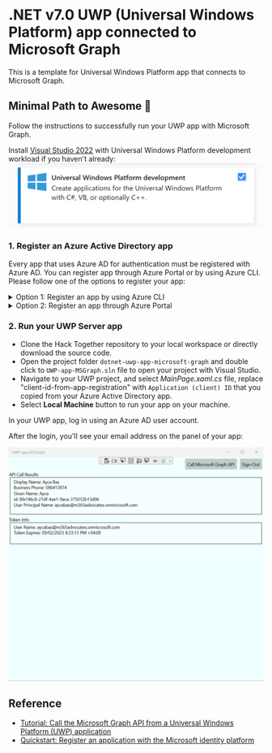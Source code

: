 # .NET v7.0 UWP (Universal Windows Platform) app connected to Microsoft Graph

This is a template for Universal Windows Platform app that connects to Microsoft Graph.

## Minimal Path to Awesome 🚀

Follow the instructions to successfully run your UWP app with Microsoft Graph.

Install [Visual Studio 2022](https://visualstudio.microsoft.com/downloads/) with Universal Windows Platform development workload if you haven't already:
![UWP Workload with Visual Studio](/templates/dotnet-uwp-app-microsoft-graph/uwp-workload.png)

### 1. Register an Azure Active Directory app

Every app that uses Azure AD for authentication must be registered with Azure AD. You can register app through Azure Portal or by using Azure CLI. Please follow one of the options to register your app:

<details>
  <summary>Option 1: Register an app by using Azure CLI</summary>
  
#### Register an app by using Azure CLI

* [Install Azure CLI](https://learn.microsoft.com/cli/azure/install-azure-cli?view=azure-cli-latest) if you haven't already.
* Register your app on Microsoft Azure, by creating a new Azure AD app registration:
  * On macOS/Linux/in Bash:
    * Open terminal and change the working directory to the root of this project
    * To make the setup script executable, run `chmod +x ./setup.sh`
    * To register the app, run `./setup.sh`
    * When prompted, sign in with your **Microsoft 365 developer sandbox account**
  * On Windows/in PowerShell:
    * Open PowerShell and change the working directory to the root of this project
    * To register the app, run `.\setup.ps1`
    * When prompted, sign in with your **Microsoft 365 developer sandbox account**

</details>

<details>

  <summary>Option 2: Register an app through Azure Portal</summary>
  
#### Register your app through Azure Portal

* Go to [Azure Portal](https://portal.azure.com) and login with your testing account that has Application developer or administrator permissions.
* Select **Azure Active Directory**, and select **App Registrations** from the left side bar. Then select **+ New registration**.
* Give any name to your app. For **Supported account types**, select **Accounts in any organizational directory (Any Azure AD directory - Multitenant) and personal Microsoft accounts (e.g. Skype, Xbox)**.
* Set the **Redirect URI** drop down to **Public client/native (mobile & desktop)** and enter `https://login.microsoftonline.com/common/oauth2/nativeclient`. Then, select **Register**.

Navigate to **Overview tab** and make a note of the **Application (client) ID**. You'll use them in the next steps.

</details>

### 2. Run your UWP Server app

* Clone the Hack Together repository to your local workspace or directly download the source code.
* Open the project folder `dotnet-uwp-app-microsoft-graph` and double click to `UWP-app-MSGraph.sln` file to open your project with Visual Studio.
* Navigate to your UWP project, and select *MainPage.xaml.cs* file, replace "client-id-from-app-registration" with `Application (client) ID` that you copied from your Azure Active Directory app.
* Select **Local Machine** button to run your app on your machine.

In your UWP app, log in using an Azure AD user account.

After the login, you'll see your email address on the panel of your app:

![UWP App](/templates/dotnet-uwp-app-microsoft-graph/uwp.png)

## Reference

* [Tutorial: Call the Microsoft Graph API from a Universal Windows Platform (UWP) application](https://learn.microsoft.com/en-us/azure/active-directory/develop/tutorial-v2-windows-uwp)
* [Quickstart: Register an application with the Microsoft identity platform](https://learn.microsoft.com/en-us/azure/active-directory/develop/quickstart-register-app)
